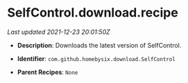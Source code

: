 # SelfControl.download.recipe

_Last updated 2021-12-23 20:01:50Z_

- **Description**: Downloads the latest version of SelfControl.

- **Identifier**: `com.github.homebysix.download.SelfControl`

- **Parent Recipes**: `None`
